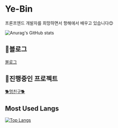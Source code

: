 # Ye-Bin

<!--
**yebin76/yebin76** is a ✨ _special_ ✨ repository because its `README.md` (this file) appears on your GitHub profile.

Here are some ideas to get you started:

- 🔭 I’m currently working on ...
- 🌱 I’m currently learning ...
- 👯 I’m looking to collaborate on ...
- 🤔 I’m looking for help with ...
- 💬 Ask me about ...
- 📫 How to reach me: ...
- 😄 Pronouns: ...
- ⚡ Fun fact: ...
-->

프론프엔드 개발자를 희망하면서 항해에서 배우고 있습니다😊  

![Anurag's GitHub stats](https://github-readme-stats.vercel.app/api?username=yebin76&show_icons=true&theme=jolly)  
## 👾블로그
 [블로그](https://yebin76.github.io/)  
 
## 💛진행중인 프로젝트
[🐕‍멍친구🐕‍](https://mungfriend.com/)

## Most Used Langs
[![Top Langs](https://github-readme-stats.vercel.app/api/top-langs/?username=yebin76)](https://github.com/anuraghazra/github-readme-stats)
